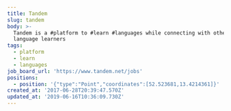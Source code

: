 ```yaml
---
title: Tandem
slug: tandem
body: >-
  Tandem is a #platform to #learn #languages while connecting with other
  language learners
tags:
  - platform
  - learn
  - languages
job_board_url: 'https://www.tandem.net/jobs'
positions:
  - position: '{"type":"Point","coordinates":[52.523681,13.4214361]}'
created_at: '2017-06-28T20:39:47.570Z'
updated_at: '2019-06-16T10:36:09.730Z'
---
```


